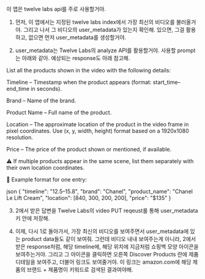 이 앱은 twelve labs api를 주로 사용할거야.

1. 먼저, 이 앱에서는 지정된 twelve labs index에서 가장 최신의 비디오를 불러올거야. 그리고 나서 그 비디오의 user_metadata가 있는지 확인해.
있으면, 그걸 활용하고, 없으면 먼저 user_metadata를 생성할거야.

2. user_metadata는 Twelve Labs의 analyze API를 활용할거야. 사용할 prompt는 아래와 같아. 예상되는 response도 아래 참고해.

List all the products shown in the video with the following details:

Timeline – Timestamp when the product appears (format: start_time–end_time in seconds).

Brand – Name of the brand.

Product Name – Full name of the product.

Location – The approximate location of the product in the video frame in pixel coordinates. Use (x, y, width, height) format based on a 1920x1080 resolution.

Price – The price of the product shown or mentioned, if available.

⚠️ If multiple products appear in the same scene, list them separately with their own location coordinates.

📌 Example format for one entry:

json
{
"timeline": "12.5–15.8",
"brand": "Chanel",
"product_name": "Chanel Le Lift Cream",
"location": [840, 300, 200, 200],
"price": "$135"
}

3. 2에서 받은 답변을 Twelve Labs의 video PUT reqeust롤 통해 user_metadata 키 안에 저장해.

4. 이제, 다시 1로 돌아가서, 가장 최신의 비디오를 보여주면서 user_metadata에 있는 product data들도 같이 보여줘. 그런데 비디오 내내 보여주는게 아니라, 2에서 받은 response처럼, 해당 timeline에, 해당 위치에 지금처럼 쇼핑백 모양 아이콘을 보여주는거야. 그리고 그 아이콘을 클릭하면 오른쪽 Discover Products 란에 제품 디테일을 보여주고, 더불어 링크도 보여줄거야. 이 링크는 amazon.com에 해당 제품의 브랜드 + 제품명이 키워드로 검색된 결과여야해. 